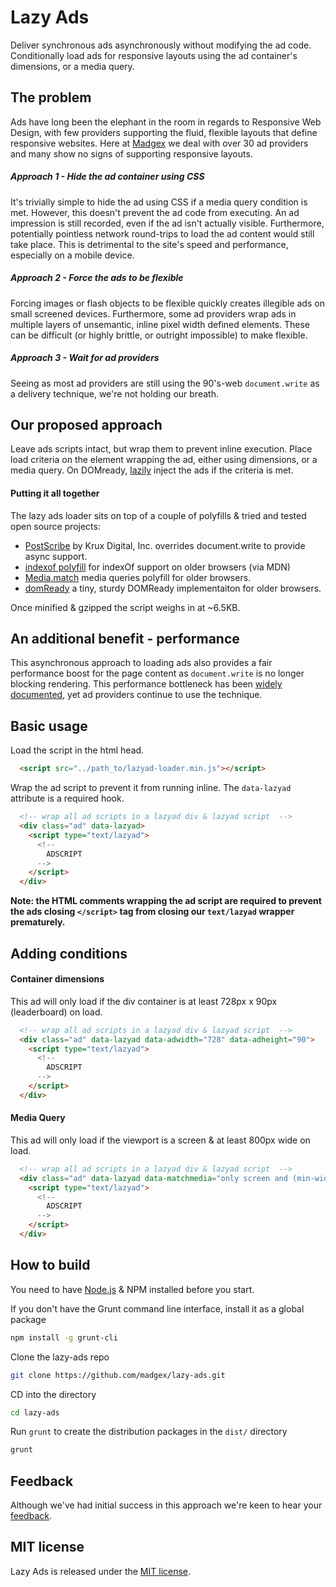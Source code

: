 Lazy Ads
========

Deliver synchronous ads asynchronously without modifying the ad code. Conditionally load ads for responsive layouts using the ad container's dimensions, or a media query.


## The problem
Ads have long been the elephant in the room in regards to Responsive Web Design, with few providers supporting the fluid, flexible layouts that define responsive websites. Here at [Madgex](http://madgex.com/) we deal with over 30 ad providers and many show no signs of supporting responsive layouts.

##### Approach 1 - Hide the ad container using CSS
It's trivially simple to hide the ad using CSS if a media query condition is met. However, this doesn't prevent the ad code from executing. An ad impression is still recorded, even if the ad isn't actually visible. Furthermore, potentially pointless network round-trips to load the ad content would still take place. This is detrimental to the site's speed and performance, especially on a mobile device.

##### Approach 2 - Force the ads to be flexible
Forcing images or flash objects to be flexible quickly creates illegible ads on small screened devices. Furthermore, some ad providers wrap ads in multiple layers of unsemantic, inline pixel width defined elements. These can be difficult (or highly brittle, or outright impossible) to make flexible.

##### Approach 3 - Wait for ad providers
Seeing as most ad providers are still using the 90's-web `document.write` as a delivery technique, we're not holding our breath.

## Our proposed approach
Leave ads scripts intact, but wrap them to prevent inline execution. Place load criteria on the element wrapping the ad, either using dimensions, or a media query. On DOMready, [lazily](http://en.wikipedia.org/wiki/Lazy_loading) inject the ads if the criteria is met.

#### Putting it all together
The lazy ads loader sits on top of a couple of polyfills & tried and tested open source projects:
* [PostScribe](https://github.com/krux/postscribe/) by Krux Digital, Inc. overrides document.write to provide async support.
* [indexof polyfill](https://developer.mozilla.org/en-US/docs/Web/JavaScript/Reference/Global_Objects/Array/indexOf) for indexOf support on older browsers (via MDN)
* [Media.match](https://github.com/weblinc/media-match) media queries polyfill for older browsers.
* [domReady](https://github.com/ded/domready) a tiny, sturdy DOMReady implementaiton for older browsers.

Once minified & gzipped the script weighs in at ~6.5KB.

## An additional benefit - performance
This asynchronous approach to loading ads also provides a fair performance boost for the page content as `document.write` is no longer blocking rendering. This performance bottleneck has been [widely documented](http://www.stevesouders.com/blog/2012/04/10/dont-docwrite-scripts/), yet ad providers continue to use the technique.


## Basic usage
Load the script in the html head.
``` html
  <script src="../path_to/lazyad-loader.min.js"></script>
```

Wrap the ad script to prevent it from running inline. The `data-lazyad` attribute is a required hook.

``` html
  <!-- wrap all ad scripts in a lazyad div & lazyad script  -->
  <div class="ad" data-lazyad>
    <script type="text/lazyad">
      <!--
        ADSCRIPT
      -->
    </script>
  </div>
```

**Note: the HTML comments wrapping the ad script are required to prevent the ads closing `</script>` tag from closing our `text/lazyad` wrapper prematurely.**

## Adding conditions
#### Container dimensions 
This ad will only load if the div container is at least 728px x 90px (leaderboard) on load.
``` html
  <!-- wrap all ad scripts in a lazyad div & lazyad script  -->
  <div class="ad" data-lazyad data-adwidth="728" data-adheight="90">
    <script type="text/lazyad">
      <!--
        ADSCRIPT
      -->
    </script>
  </div>
```

#### Media Query 
This ad will only load if the viewport is a screen & at least 800px wide on load.
``` html
  <!-- wrap all ad scripts in a lazyad div & lazyad script  -->
  <div class="ad" data-lazyad data-matchmedia="only screen and (min-width: 800px)">
    <script type="text/lazyad">
      <!--
        ADSCRIPT
      -->
    </script>
  </div>
```

## How to build
You need to have [Node.js](http://nodejs.org/download/) & NPM installed before you start.

If you don't have the Grunt command line interface, install it as a global package
```bash
npm install -g grunt-cli
```
Clone the lazy-ads repo
```bash
git clone https://github.com/madgex/lazy-ads.git
```
CD into the directory
```bash
cd lazy-ads
```
Run `grunt` to create the distribution packages in the `dist/` directory
```bash
grunt
```


## Feedback
Although we've had initial success in this approach we're keen to hear your [feedback](https://github.com/madgex/lazy-ads/issues/new).

## MIT license
Lazy Ads is released under the [MIT license](https://github.com/madgex/lazy-ads/blob/master/LICENSE).
